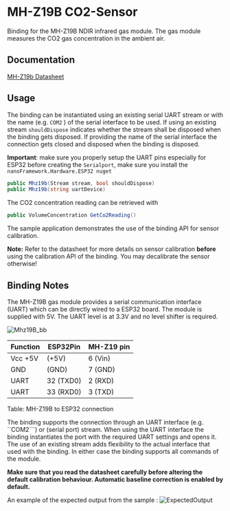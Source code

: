 ﻿# MH-Z19B CO2-Sensor

Binding for the MH-Z19B NDIR infrared gas module. The gas module measures the CO2 gas concentration in the ambient air.

## Documentation

[MH-Z19b Datasheet](https://www.winsen-sensor.com/d/files/infrared-gas-sensor/mh-z19b-co2-ver1_0.pdf)

## Usage

The binding can be instantiated using an existing serial UART stream or with the name (e.g. ```COM2``` ) of the serial interface to be used.
If using an existing stream ```shouldDispose``` indicates whether the stream shall be disposed when the binding gets disposed.
If providing the name of the serial interface the connection gets closed and disposed when the binding is disposed.

**Important**: make sure you properly setup the UART pins especially for ESP32 before creating the `Serialport`, make sure you install the `nanoFramework.Hardware.ESP32 nuget`

```csharp
public Mhz19b(Stream stream, bool shouldDispose)
public Mhz19b(string uartDevice)
```

The CO2 concentration reading can be retrieved with

```csharp
public VolumeConcentration GetCo2Reading()
```

The sample application demonstrates the use of the binding API for sensor calibration.

**Note:** Refer to the datasheet for more details on sensor calibration **before** using the calibration API of the binding. You may decalibrate the sensor otherwise!

## Binding Notes

The MH-Z19B gas module provides a serial communication interface (UART) which can be directly wired to a ESP32 board. The module is supplied with 5V. The UART level is at 3.3V and no level shifter is required.

![Mhz19B_bb](https://user-images.githubusercontent.com/71304298/149633116-bc10424b-8d61-439c-b059-b305dd3fbf05.png)

|Function| ESP32Pin| MH-Z19 pin|
|--------|-----------|------------|
|Vcc +5V |(+5V)      |6 (Vin)     |
|GND	 |(GND)      |7 (GND)     |
|UART    |32 (TXD0)  |2 (RXD)     |
|UART    |33 (RXD0)  |3 (TXD)     |
Table: MH-Z19B to ESP32 connection

The binding supports the connection through an UART interface (e.g. ``COM2```) or (serial port) stream.
When using the UART interface the binding instantiates the port with the required UART settings and opens it.
The use of an existing stream adds flexibility to the actual interface that used with the binding.
In either case the binding supports all commands of the module.

**Make sure that you read the datasheet carefully before altering the default calibration behaviour.
Automatic baseline correction is enabled by default.**

An example of the expected output from the sample :
![ExpectedOutput](https://user-images.githubusercontent.com/71304298/149633134-001c57cf-f45a-4547-aa69-6248b8e16803.png)


